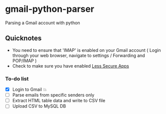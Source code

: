 # gmail-python-parser
Parsing a Gmail account with python 

## Quicknotes
- You need to ensure that 'IMAP' is enabled on your Gmail account ( Login through your web browser, navigate to settings / Forwarding and POP/IMAP )
- Check to make sure you have enabled [Less Secure Apps](https://myaccount.google.com/lesssecureapps)
### To-do list 
- [x] Login to Gmail :boom:
- [ ] Parse emails from specific senders only 
- [ ] Extract HTML table data and write to CSV file
- [ ] Upload CSV to MySQL DB
